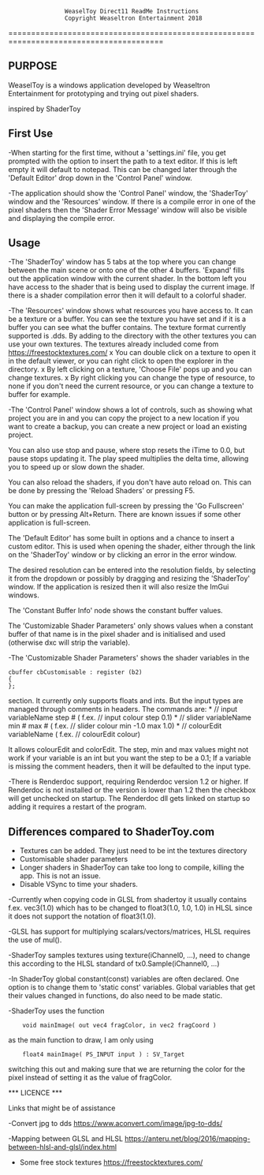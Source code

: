 					WeaselToy Direct11 ReadMe Instructions
					Copyright Weaseltron Entertainment 2018
========================================================================================

## PURPOSE 

WeaselToy is a windows application developed by Weaseltron Entertainment for prototyping
and trying out pixel shaders.

inspired by ShaderToy

## First Use

-When starting for the first time, without a 'settings.ini' file, you get prompted with
 the option to insert the path to a text editor. If this is left empty it will default
 to notepad. This can be changed later through the 'Default Editor' drop down in the
 'Control Panel' window.
 
 
-The application should show the 'Control Panel' window, the 'ShaderToy' window and the
 'Resources' window. If there is a compile error in one of the pixel shaders then the
 'Shader Error Message' window will also be visible and displaying the compile error.
 
## Usage

-The 'ShaderToy' window has 5 tabs at the top where you can change between the main
 scene or onto one of the other 4 buffers. 'Expand' fills out the application window with
 the current shader. In the bottom left you have access to the shader that is being used
 to display the current image. If there is a shader compilation error then it will default
 to a colorful shader.
 
 
-The 'Resources' window shows what resources you have access to. It can be a texture or
 a buffer. You can see the texture you have set and if it is a buffer you can see what
 the buffer contains. The texture format currently supported is .dds. By adding to the
 directory with the other textures you can use your own textures. The textures already
 included come from https://freestocktextures.com/
	x You can double click on a texture to open it in the default viewer,
	  or you can right click to open the explorer in the directory. 
	x By left clicking on a texture, 'Choose File' pops up and you can change textures.
	x By right clicking you can change the type of resource, to none if you don't need
	  the current resource, or you can change a texture to buffer for example.
	  
	  
-The 'Control Panel' window shows a lot of controls, such as showing what project you
 are in and you can copy the project to a new location if you want to create a backup,
 you can create a new project or load an existing project.
 
 You can also use stop and pause, where stop resets the iTime to 0.0, but pause stops
 updating it. The play speed multiplies the delta time, allowing you to speed up or 
 slow down the shader.
 
 You can also reload the shaders, if you don't have auto reload on. This can be done
 by pressing the 'Reload Shaders' or pressing F5.
 
 You can make the application full-screen by pressing the 'Go Fullscreen' button or
 by pressing Alt+Return. There are known issues if some other application is full-screen.
 
 The 'Default Editor' has some built in options and a chance to insert a custom editor.
 This is used when opening the shader, either through the link on the 'ShaderToy'
 window or by clicking an error in the error window.
 
 The desired resolution can be entered into the resolution fields, by selecting it from
 the dropdown or possibly by dragging and resizing the 'ShaderToy' window. If the
 application is resized then it will also resize the ImGui windows.
 
 The 'Constant Buffer Info' node shows the constant buffer values.
 
 The 'Customizable Shader Parameters' only shows values when a constant buffer of that name
 is in the pixel shader and is initialised and used (otherwise dxc will strip the variable).
 
 
-The 'Customizable Shader Parameters' shows the shader variables in the 

	cbuffer cbCustomisable : register (b2)
	{
	};

 section.
 It currently only supports floats and ints. But the input types are managed through
 comments in headers. The commands are:
	* // input variableName step # 			( f.ex. // input colour step 0.1)
	* // slider variableName min # max # 	( f.ex. // slider colour min -1.0 max 1.0)
	* // colourEdit variableName			( f.ex. // colourEdit colour)

 It allows colourEdit and colorEdit. The step, min and max values might not work if
 your variable is an int but you want the step to be a 0.1; If a variable is missing
 the comment headers, then it will be defaulted to the input type.


-There is Renderdoc support, requiring Renderdoc version 1.2 or higher. If Renderdoc is not installed or the version is lower than 1.2 then the checkbox will get unchecked on startup. The Renderdoc dll gets linked on startup so adding it requires a restart of the program.

 
 
 
## Differences compared to ShaderToy.com

- Textures can be added. They just need to be int the textures directory
- Customisable shader parameters
- Longer shaders in ShaderToy can take too long to compile, killing the app. This is not
  an issue.
- Disable VSync to time your shaders.

-Currently when copying code in GLSL from shadertoy it usually contains f.ex. vec3(1.0) 
 which has to be changed to float3(1.0, 1.0, 1.0) in HLSL since it does not support the 
 notation of float3(1.0).


-GLSL has support for multiplying scalars/vectors/matrices, HLSL requires the use of mul().

-ShaderToy samples textures using texture(iChannel0, ...), need to change this 
 according to the HLSL standard of tx0.Sample(iChannel0, ...)

 
 
-In ShaderToy global constant(const) variables are often declared. One option is to 
 change them to 'static const' variables.
 Global variables that get their values changed in functions, do also need to be 
 made static.




-ShaderToy uses the function
		
		void mainImage( out vec4 fragColor, in vec2 fragCoord )
		
 as the main function to draw, I am only using 

		float4 mainImage( PS_INPUT input ) : SV_Target
		
 switching this out and making sure that we are returning the color for the pixel 
 instead of setting it as the value of fragColor.
 
*** LICENCE ***
 
 
 
 Links that might be of assistance
 
-Convert jpg to dds https://www.aconvert.com/image/jpg-to-dds/
  
 
-Mapping between GLSL and HLSL 
 https://anteru.net/blog/2016/mapping-between-hlsl-and-glsl/index.html
 
- Some free stock textures https://freestocktextures.com/